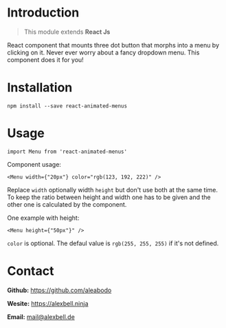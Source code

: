# Introduction

> This module extends **React Js**

React component that mounts three dot button that morphs into a menu by clicking on it.
Never ever worry about a fancy dropdown menu. This component does it for you!

# Installation

`npm install --save react-animated-menus`

# Usage

`import Menu from 'react-animated-menus'`

Component usage:

`<Menu width={"20px"} color="rgb(123, 192, 222)" />`

Replace `width` optionally width `height` but don't use both at the same time. 
To keep the ratio between height and width one has to be given and the other one is calculated by the component.

One example with height:

`<Menu height={"50px"}" />`

`color` is optional. The defaul value is `rgb(255, 255, 255)` if it's not defined.

# Contact

**Github:** https://github.com/aleabodo

**Wesite:** https://alexbell.ninja

**Email:** mail@alexbell.de
